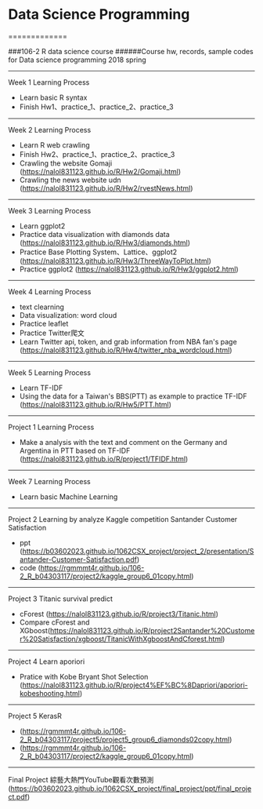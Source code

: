 # Data Science Programming
=============

###106-2 R data science course
######Course hw, records, sample codes for Data science programming 2018 spring

---------------------------------------

Week 1
Learning Process
 + Learn basic R syntax
 + Finish Hw1、practice_1、practice_2、practice_3
 
---------------------------------------

Week 2
Learning Process
 + Learn R web crawling
 + Finish Hw2、practice_1、practice_2、practice_3
 + Crawling the website Gomaji (https://nalol831123.github.io/R/Hw2/Gomaji.html)
 + Crawling the news website udn (https://nalol831123.github.io/R/Hw2/rvestNews.html)

---------------------------------------

Week 3
Learning Process
 + Learn ggplot2
 + Practice data visualization with diamonds data (https://nalol831123.github.io/R/Hw3/diamonds.html)
 + Practice Base Plotting System、Lattice、ggplot2 (https://nalol831123.github.io/R/Hw3/ThreeWayToPlot.html)
 + Practice ggplot2 (https://nalol831123.github.io/R/Hw3/ggplot2.html)
 

---------------------------------------

Week 4
Learning Process
 + text clearning
 + Data visualization: word cloud
 + Practice leaflet
 + Practice Twitter爬文
 + Learn Twitter api, token, and grab information from NBA fan's page
 (https://nalol831123.github.io/R/Hw4/twitter_nba_wordcloud.html)

---------------------------------------

Week 5
Learning Process
 + Learn TF-IDF 
 + Using the data for a Taiwan's BBS(PTT) as example to practice TF-IDF (https://nalol831123.github.io/R/Hw5/PTT.html)

---------------------------------------

Project 1
Learning Process
 + Make a analysis with the text and comment on the Germany and Argentina in PTT based on TF-IDF   
  (https://nalol831123.github.io/R/project1/TFIDF.html)
  
---------------------------------------

Week 7
Learning Process
 + Learn basic Machine Learning

---------------------------------------

Project 2
Learning by analyze Kaggle competition
Santander Customer Satisfaction 
 + ppt (https://b03602023.github.io/1062CSX_project/project_2/presentation/Santander-Customer-Satisfaction.pdf)
 + code (https://rgmmmt4r.github.io/106-2_R_b04303117/project2/kaggle_group6_01copy.html)
 
---------------------------------------

Project 3
Titanic survival predict
 + cForest (https://nalol831123.github.io/R/project3/Titanic.html)
 + Compare cForest and XGboost(https://nalol831123.github.io/R/project2Santander%20Customer%20Satisfaction/xgboost/TitanicWithXgboostAndCforest.html)

---------------------------------------

Project 4
Learn aporiori 
 + Pratice with Kobe Bryant Shot Selection
 (https://nalol831123.github.io/R/project4%EF%BC%8Dapriori/aporiori-kobeshooting.html)
 
---------------------------------------

Project 5
KerasR
+ (https://rgmmmt4r.github.io/106-2_R_b04303117/project5/project5_group6_diamonds02copy.html)
+ (https://rgmmmt4r.github.io/106-2_R_b04303117/project2/kaggle_group6_01copy.html)


---------------------------------------

Final Project 
綜藝大熱門YouTube觀看次數預測 (https://b03602023.github.io/1062CSX_project/final_project/ppt/final_project.pdf)




 


 


